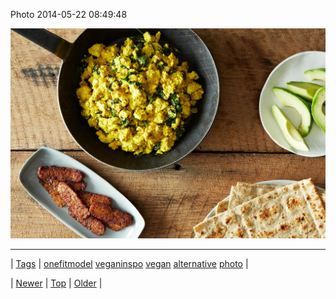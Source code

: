 <!--
title: Photo 2014-05-22 08
date: 2020-06-28T15:27:00.294Z
tags: onefitmodel, veganinspo, vegan, alternative, photo
-->


Photo 2014-05-22 08:49:48

![](86488693439-0.jpg)

<!--BOTTOM-POST-NAVIGATION-->
---

| [Tags](tags.md) | [onefitmodel](tag-onefitmodel.md) [veganinspo](tag-veganinspo.md) [vegan](tag-vegan.md) [alternative](tag-alternative.md) [photo](tag-photo.md) |

| [Newer](86488263085.md) | [Top](index.md) | [Older](86494271469.md) |